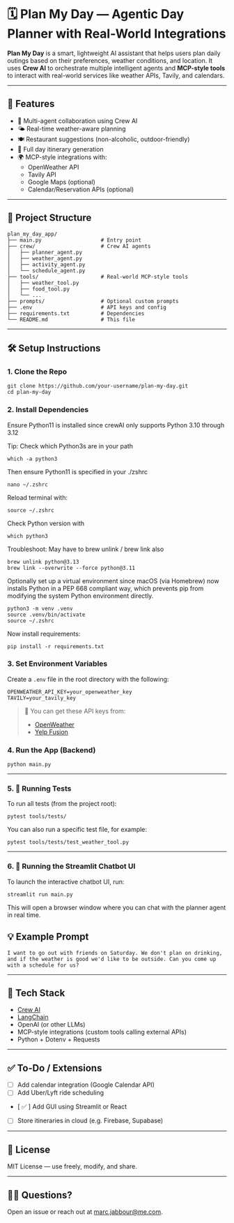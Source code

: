 # 🗓️ Plan My Day — Agentic Day Planner with Real-World Integrations

**Plan My Day** is a smart, lightweight AI assistant that helps users plan daily outings based on their preferences, weather conditions, and location. It uses **Crew AI** to orchestrate multiple intelligent agents and **MCP-style tools** to interact with real-world services like weather APIs, Tavily, and calendars.

---

## 🚀 Features

- 🤖 Multi-agent collaboration using Crew AI
- 🌤️ Real-time weather-aware planning
- 🍽️ Restaurant suggestions (non-alcoholic, outdoor-friendly)
- 📅 Full day itinerary generation
- 🌍 MCP-style integrations with:
  - OpenWeather API
  - Tavily API
  - Google Maps (optional)
  - Calendar/Reservation APIs (optional)

---

## 📁 Project Structure

```
plan_my_day_app/
├── main.py                   # Entry point
├── crew/                     # Crew AI agents
│   ├── planner_agent.py
│   ├── weather_agent.py
│   ├── activity_agent.py
│   └── schedule_agent.py
├── tools/                    # Real-world MCP-style tools
│   ├── weather_tool.py
│   ├── food_tool.py
│   └── ...
├── prompts/                  # Optional custom prompts
├── .env                      # API keys and config
├── requirements.txt          # Dependencies
└── README.md                 # This file
```

---

## 🛠️ Setup Instructions

### 1. Clone the Repo

```
git clone https://github.com/your-username/plan-my-day.git
cd plan-my-day
```

### 2. Install Dependencies

Ensure Python11 is installed since crewAI only supports Python 3.10 through 3.12

Tip: 
Check which Python3s are in your path
```
which -a python3
```

Then ensure Python11 is specified in your ./zshrc
```
nano ~/.zshrc  
```

Reload terminal with:
```
source ~/.zshrc  
```

Check Python version with
```
which python3
```

Troubleshoot: May have to brew unlink / brew link also
```
brew unlink python@3.13
brew link --overwrite --force python@3.11
```


Optionally set up a virtual environment since macOS (via Homebrew) now installs Python in a PEP 668 compliant way, which prevents pip from modifying the system Python environment directly.

```
python3 -m venv .venv
source .venv/bin/activate
source ~/.zshrc  
```


Now install requirements:

```
pip install -r requirements.txt
```

### 3. Set Environment Variables

Create a `.env` file in the root directory with the following:

```env
OPENWEATHER_API_KEY=your_openweather_key
TAVILY=your_tavily_key
```

> 🔐 You can get these API keys from:
> - [OpenWeather](https://openweathermap.org/api)
> - [Yelp Fusion](https://www.yelp.com/developers/documentation/v3)

### 4. Run the App (Backend)

```
python main.py
```

---

### 5. 🧪 Running Tests

To run all tests (from the project root):

```
pytest tools/tests/
```

You can also run a specific test file, for example:

```
pytest tools/tests/test_weather_tool.py
```

---

### 6. 🚀 Running the Streamlit Chatbot UI

To launch the interactive chatbot UI, run:

```
streamlit run main.py
```

This will open a browser window where you can chat with the planner agent in real time.

## 💡 Example Prompt

```
I want to go out with friends on Saturday. We don't plan on drinking, and if the weather is good we'd like to be outside. Can you come up with a schedule for us?
```

---

## 🧠 Tech Stack

- [Crew AI](https://github.com/joaomdmoura/crewAI)
- [LangChain](https://www.langchain.com/)
- OpenAI (or other LLMs)
- MCP-style integrations (custom tools calling external APIs)
- Python + Dotenv + Requests

---

## ✅ To-Do / Extensions

- [ ] Add calendar integration (Google Calendar API)
- [ ] Add Uber/Lyft ride scheduling
- [ ✅ ] Add GUI using Streamlit or React
- [ ] Store itineraries in cloud (e.g. Firebase, Supabase)

---

## 📄 License

MIT License — use freely, modify, and share.

---

## 🙋‍♂️ Questions?

Open an issue or reach out at [marc.jabbour@me.com](mailto:marc.jabbour@me.com).
